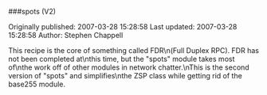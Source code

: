 ###spots (V2)

Originally published: 2007-03-28 15:28:58
Last updated: 2007-03-28 15:28:58
Author: Stephen Chappell

This recipe is the core of something called FDR\n(Full Duplex RPC). FDR has not been completed at\nthis time, but the "spots" module takes most of\nthe work off of other modules in network chatter.\nThis is the second version of "spots" and simplifies\nthe ZSP class while getting rid of the base255 module.